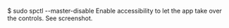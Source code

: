 $ sudo spctl --master-disable
Enable accessibility to let the app take over the controls. See screenshot.
